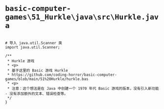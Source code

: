# `basic-computer-games\51_Hurkle\java\src\Hurkle.java`

```

# 导入 java.util.Scanner 类
import java.util.Scanner;

/**
 * Hurkle 游戏
 * <p>
 * 基于这里的 Basic 游戏 Hurkle
 * https://github.com/coding-horror/basic-computer-games/blob/main/51%20Hurkle/hurkle.bas
 * <p>
 * 注意：这个想法是在 Java 中创建一个 1970 年代 Basic 游戏的版本，没有引入新功能 - 没有添加额外的文本、错误检查等。
 */
}

```
